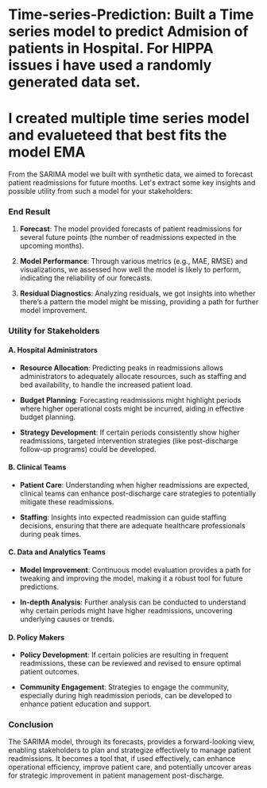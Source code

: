 # Time-series-Prediction: Built a Time series model to predict Admision of patients in Hospital. For HIPPA issues i have used a randomly generated data set.
# I created multiple time series model and evalueteed that best fits the model EMA 

From the SARIMA model we built with synthetic data, we aimed to forecast patient readmissions for future months. Let's extract some key insights and possible utility from such a model for your stakeholders:

### End Result
1. **Forecast**: The model provided forecasts of patient readmissions for several future points (the number of readmissions expected in the upcoming months). 

2. **Model Performance**: Through various metrics (e.g., MAE, RMSE) and visualizations, we assessed how well the model is likely to perform, indicating the reliability of our forecasts.

3. **Residual Diagnostics**: Analyzing residuals, we got insights into whether there’s a pattern the model might be missing, providing a path for further model improvement.

### Utility for Stakeholders

#### A. Hospital Administrators
- **Resource Allocation**: Predicting peaks in readmissions allows administrators to adequately allocate resources, such as staffing and bed availability, to handle the increased patient load.
  
- **Budget Planning**: Forecasting readmissions might highlight periods where higher operational costs might be incurred, aiding in effective budget planning.

- **Strategy Development**: If certain periods consistently show higher readmissions, targeted intervention strategies (like post-discharge follow-up programs) could be developed.

#### B. Clinical Teams
- **Patient Care**: Understanding when higher readmissions are expected, clinical teams can enhance post-discharge care strategies to potentially mitigate these readmissions.

- **Staffing**: Insights into expected readmission can guide staffing decisions, ensuring that there are adequate healthcare professionals during peak times.

#### C. Data and Analytics Teams
- **Model Improvement**: Continuous model evaluation provides a path for tweaking and improving the model, making it a robust tool for future predictions.
  
- **In-depth Analysis**: Further analysis can be conducted to understand why certain periods might have higher readmissions, uncovering underlying causes or trends.

#### D. Policy Makers
- **Policy Development**: If certain policies are resulting in frequent readmissions, these can be reviewed and revised to ensure optimal patient outcomes.

- **Community Engagement**: Strategies to engage the community, especially during high readmission periods, can be developed to enhance patient education and support.

### Conclusion
The SARIMA model, through its forecasts, provides a forward-looking view, enabling stakeholders to plan and strategize effectively to manage patient readmissions. It becomes a tool that, if used effectively, can enhance operational efficiency, improve patient care, and potentially uncover areas for strategic improvement in patient management post-discharge.



